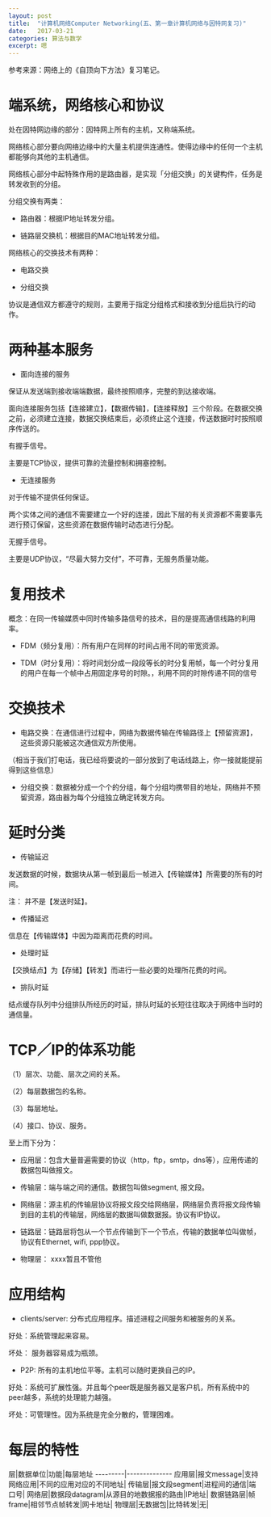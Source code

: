 ```yaml
---
layout: post
title:  "计算机网络Computer Networking(五、第一章计算机网络与因特网复习)"
date:   2017-03-21
categories: 算法与数学
excerpt: 嗯
---
```


参考来源：网络上的《自顶向下方法》复习笔记。


# 端系统，网络核心和协议

处在因特网边缘的部分：因特网上所有的主机，又称端系统。

网络核心部分要向网络边缘中的大量主机提供连通性。使得边缘中的任何一个主机都能够向其他的主机通信。

网络核心部分中起特殊作用的是路由器，是实现「分组交换」的关键构件，任务是转发收到的分组。

分组交换有两类：

* 路由器：根据IP地址转发分组。

* 链路层交换机：根据目的MAC地址转发分组。

网络核心的交换技术有两种：

* 电路交换

* 分组交换

协议是通信双方都遵守的规则，主要用于指定分组格式和接收到分组后执行的动作。


# 两种基本服务

* 面向连接的服务

保证从发送端到接收端端数据，最终按照顺序，完整的到达接收端。

面向连接服务包括【连接建立】，【数据传输】，【连接释放】三个阶段。在数据交换之前，必须建立连接，数据交换结束后，必须终止这个连接，传送数据时时按照顺序传送的。

有握手信号。

主要是TCP协议，提供可靠的流量控制和拥塞控制。

* 无连接服务

对于传输不提供任何保证。

两个实体之间的通信不需要建立一个好的连接，因此下层的有关资源都不需要事先进行预订保留，这些资源在数据传输时动态进行分配。

无握手信号。

主要是UDP协议，“尽最大努力交付”，不可靠，无服务质量功能。

# 复用技术

概念：在同一传输媒质中同时传输多路信号的技术，目的是提高通信线路的利用率。

* FDM（频分复用）：所有用户在同样的时间占用不同的带宽资源。

* TDM（时分复用）：将时间划分成一段段等长的时分复用帧，每一个时分复用的用户在每一个帧中占用固定序号的时隙。，利用不同的时隙传递不同的信号

# 交换技术

* 电路交换：在通信进行过程中，网络为数据传输在传输路径上【预留资源】，这些资源只能被这次通信双方所使用。

（相当于我们打电话，我已经将要说的一部分放到了电话线路上，你一接就能提前得到这些信息）

* 分组交换：数据被分成一个个的分组，每个分组均携带目的地址，网络并不预留资源，路由器为每个分组独立确定转发方向。

# 延时分类

* 传输延迟

发送数据的时候，数据块从第一帧到最后一帧进入【传输媒体】所需要的所有的时间。

注： 并不是【发送时延】。

* 传播延迟

信息在【传输媒体】中因为距离而花费的时间。

* 处理时延

【交换结点】为【存储】【转发】而进行一些必要的处理所花费的时间。

* 排队时延

结点缓存队列中分组排队所经历的时延，排队时延的长短往往取决于网络中当时的通信量。

# TCP／IP的体系功能

（1）层次、功能、层次之间的关系。

（2）每层数据包的名称。

（3）每层地址。

（4）接口、协议、服务。

至上而下分为：

* 应用层：包含大量普遍需要的协议（http，ftp，smtp，dns等），应用传递的数据包叫做报文。

* 传输层：端与端之间的通信。数据包叫做segment, 报文段。

* 网络层：源主机的传输层协议将报文段交给网络层，网络层负责将报文段传输到目的主机的传输层，网络层的数据叫做数据报。协议有IP协议。

* 链路层：链路层将包从一个节点传输到下一个节点，传输的数据单位叫做帧，协议有Ethernet, wifi, ppp协议。

* 物理层： xxxx暂且不管他

# 应用结构

* clients/server: 分布式应用程序。描述进程之间服务和被服务的关系。

好处：系统管理起来容易。

坏处： 服务器容易成为瓶颈。

* P2P: 所有的主机地位平等。主机可以随时更换自己的IP。

好处：系统可扩展性强。并且每个peer既是服务器又是客户机，所有系统中的peer越多，系统的处理能力越强。

坏处：可管理性。因为系统是完全分散的，管理困难。

# 每层的特性

层|数据单位|功能|每层地址
---------|--------------
应用层|报文message|支持网络应用|不同的应用对应的不同地址|
传输层|报文段segment|进程间的通信|端口号|
网络层|数据段datagram|从源目的地数据报的路由|IP地址|
数据链路层|帧frame|相邻节点帧转发|网卡地址|
物理层|无数据包|比特转发|无|








